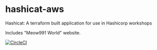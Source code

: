 # hashicat-aws
Hashicat: A terraform built application for use in Hashicorp workshops

Includes "Meow991 World" website.

[![CircleCI](https://circleci.com/gh/hashicorp/hashicat-aws.svg?style=svg)](https://circleci.com/gh/hashicorp/hashicat-aws)

